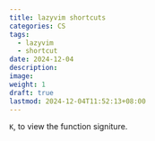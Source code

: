 ```yaml
---
title: lazyvim shortcuts
categories: CS
tags:
  - lazyvim
  - shortcut
date: 2024-12-04
description: 
image: 
weight: 1
draft: true
lastmod: 2024-12-04T11:52:13+08:00
---
```

`K`, to view the function signiture.
